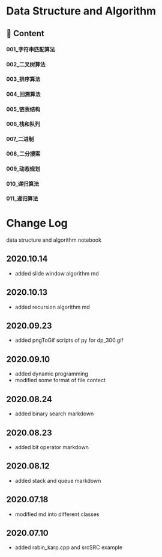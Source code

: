 # Data Structure and Algorithm

## 📑 Content

#### 001_字符串匹配算法

#### 002_二叉树算法

#### 003_排序算法

#### 004_回溯算法

#### 005_链表结构

#### 006_栈和队列

#### 007_二进制

#### 008_二分搜索

#### 009_动态规划

#### 010_递归算法

#### 011_递归算法




# Change Log
data structure and algorithm notebook

## 2020.10.14
- added slide window algorithm md

## 2020.10.13
- added recursion algorithm md

## 2020.09.23
- added pngToGif scripts of py for dp_300.gif

## 2020.09.10
- added dynamic programming
- modified some format of file contect

## 2020.08.24
- added binary search markdown

## 2020.08.23
- added bit operator markdown

## 2020.08.12
- added stack and queue markdown

## 2020.07.18
- modified md into different classes

## 2020.07.10
- added rabin_karp.cpp and srcSRC example
